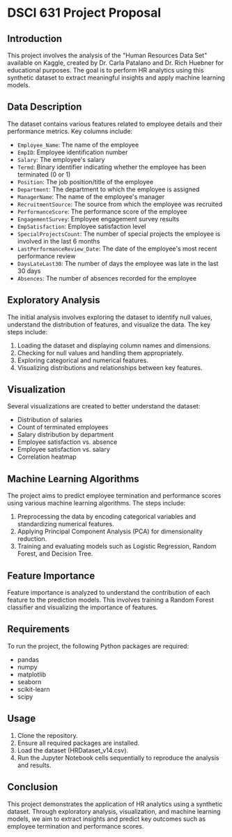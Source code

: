 # DSCI 631 Project Proposal

## Introduction
This project involves the analysis of the "Human Resources Data Set" available on Kaggle, created by Dr. Carla Patalano and Dr. Rich Huebner for educational purposes. The goal is to perform HR analytics using this synthetic dataset to extract meaningful insights and apply machine learning models.

## Data Description
The dataset contains various features related to employee details and their performance metrics. Key columns include:
- `Employee_Name`: The name of the employee
- `EmpID`: Employee identification number
- `Salary`: The employee's salary
- `Termd`: Binary identifier indicating whether the employee has been terminated (0 or 1)
- `Position`: The job position/title of the employee
- `Department`: The department to which the employee is assigned
- `ManagerName`: The name of the employee's manager
- `RecruitmentSource`: The source from which the employee was recruited
- `PerformanceScore`: The performance score of the employee
- `EngagementSurvey`: Employee engagement survey results
- `EmpSatisfaction`: Employee satisfaction level
- `SpecialProjectsCount`: The number of special projects the employee is involved in the last 6 months
- `LastPerformanceReview_Date`: The date of the employee's most recent performance review
- `DaysLateLast30`: The number of days the employee was late in the last 30 days
- `Absences`: The number of absences recorded for the employee

## Exploratory Analysis
The initial analysis involves exploring the dataset to identify null values, understand the distribution of features, and visualize the data. The key steps include:
1. Loading the dataset and displaying column names and dimensions.
2. Checking for null values and handling them appropriately.
3. Exploring categorical and numerical features.
4. Visualizing distributions and relationships between key features.

## Visualization
Several visualizations are created to better understand the dataset:
- Distribution of salaries
- Count of terminated employees
- Salary distribution by department
- Employee satisfaction vs. absence
- Employee satisfaction vs. salary
- Correlation heatmap

## Machine Learning Algorithms
The project aims to predict employee termination and performance scores using various machine learning algorithms. The steps include:
1. Preprocessing the data by encoding categorical variables and standardizing numerical features.
2. Applying Principal Component Analysis (PCA) for dimensionality reduction.
3. Training and evaluating models such as Logistic Regression, Random Forest, and Decision Tree.

## Feature Importance
Feature importance is analyzed to understand the contribution of each feature to the prediction models. This involves training a Random Forest classifier and visualizing the importance of features.

## Requirements
To run the project, the following Python packages are required:
- pandas
- numpy
- matplotlib
- seaborn
- scikit-learn
- scipy

## Usage
1. Clone the repository.
2. Ensure all required packages are installed.
3. Load the dataset (HRDataset_v14.csv).
4. Run the Jupyter Notebook cells sequentially to reproduce the analysis and results.

## Conclusion
This project demonstrates the application of HR analytics using a synthetic dataset. Through exploratory analysis, visualization, and machine learning models, we aim to extract insights and predict key outcomes such as employee termination and performance scores.


